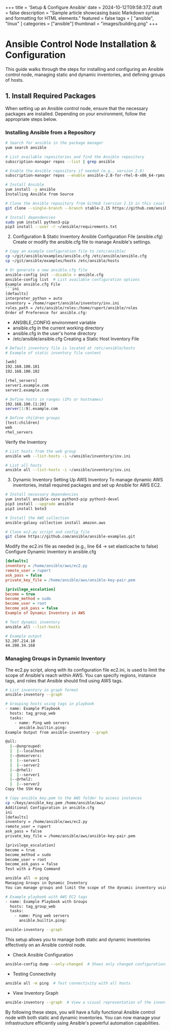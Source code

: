 +++
title = 'Setup & Configure Ansible'
date = 2024-10-12T09:58:37Z
draft = false
description = "Sample article showcasing basic Markdown syntax and formatting for HTML elements."
featured = false
tags = [
    "ansible",
    "linux"
]
categories = ["ansible"]
thumbnail = "images/building.png"
+++
# Ansible Control Node Installation & Configuration

This guide walks through the steps for installing and configuring an Ansible control node, managing static and dynamic inventories, and defining groups of hosts.

## 1. Install Required Packages

When setting up an Ansible control node, ensure that the necessary packages are installed. Depending on your environment, follow the appropriate steps below.

### Installing Ansible from a Repository
```bash
# Search for ansible in the package manager
yum search ansible 

# List available repositories and find the Ansible repository
subscription-manager repos --list | grep ansible

# Enable the Ansible repository if needed (e.g., version 2.8)
subscription-manager repos --enable ansible-2.8-for-rhel-8-x86_64-rpms

# Install Ansible
yum install -y ansible
Installing Ansible from Source
```
```bash
# Clone the Ansible repository from GitHub (version 2.15 in this case)
git clone --single-branch --branch stable-2.15 https://github.com/ansible/ansible.git ansible

# Install dependencies
sudo yum install python3-pip
pip3 install --user -r ~/ansible/requirements.txt
```
2. Configuration & Static Inventory
Ansible Configuration File (ansible.cfg)
Create or modify the ansible.cfg file to manage Ansible's settings.

```bash
# Copy an example configuration file to /etc/ansible/
cp ~/git/ansible/examples/ansible.cfg /etc/ansible/ansible.cfg 
cp ~/git/ansible/examples/hosts /etc/ansible/hosts

# Or generate a new ansible.cfg file
ansible-config init --disable > ansible.cfg 
ansible-config list  # List available configuration options
Example ansible.cfg File
```ini
[defaults]
interpreter_python = auto
inventory = /home/rupert/ansible/inventory/inv.ini
roles_path = /etc/ansible/roles:/home/rupert/ansible/roles
Order of Preference for ansible.cfg:
```
* ANSIBLE_CONFIG environment variable
* ansible.cfg in the current working directory
* ansible.cfg in the user's home directory
* /etc/ansible/ansible.cfg
Creating a Static Host Inventory File
```bash
# Default inventory file is located at /etc/ansible/hosts
# Example of static inventory file content

[web]
192.168.100.101
192.168.100.102

[rhel_servers]
server1.example.com
server2.example.com

# Define hosts in ranges (IPs or hostnames)
192.168.100.[1:20]
server[1:9].example.com

# Define children groups
[test:children]
web
rhel_servers
```

Verify the Inventory
```bash
# List hosts from the web group
ansible web --list-hosts -i ~/ansible/inventory/inv.ini

# List all hosts
ansible all --list-hosts -i ~/ansible/inventory/inv.ini
```
3. Dynamic Inventory
Setting Up AWS Inventory
To manage dynamic AWS inventories, install required packages and set up Ansible for AWS EC2.

```bash
# Install necessary dependencies
yum install ansible-core python3-pip python3-devel
pip3 install --upgrade ansible
pip3 install boto3

# Install the AWS collection
ansible-galaxy collection install amazon.aws

# Clone ec2.py script and config file
git clone https://github.com/ansible/ansible-examples.git
```
Modify the ec2.ini file as needed (e.g., line 64 -> set elasticache to false)
Configure Dynamic Inventory in ansible.cfg
```ini
[defaults]
inventory = /home/ansible/aws/ec2.py
remote_user = rupert
ask_pass = false
private_key_file = /home/ansible/aws/ansible-key-pair.pem

[privilege_escalation]
become = true
become_method = sudo
become_user = root
become_ask_pass = false
Example of Dynamic Inventory in AWS
```
```bash
# Test dynamic inventory
ansible all --list-hosts 

# Example output
52.207.214.10
44.208.34.168
```
### Managing Groups in Dynamic Inventory
The ec2.py script, along with its configuration file ec2.ini, is used to limit the scope of Ansible's reach within AWS. You can specify regions, instance tags, and roles that Ansible should find using AWS tags.

```bash
# List inventory in graph format
ansible-inventory --graph

# Grouping hosts using tags in playbook
- name: Example Playbook
  hosts: tag_group_web
  tasks:
    - name: Ping web servers
      ansible.builtin.ping:
Example Output from ansible-inventory --graph
```
```bash
@all:
  |--@ungrouped:
  |  |--localhost
  |--@vmservers:
  |  |--server1
  |  |--server2
  |--@rhel1:
  |  |--server1
  |--@rhel2:
  |  |--server2
Copy the SSH Key
```
```bash
# Copy ansible_key.pem to the AWS folder to access instances
cp ~/keys/ansible_key.pem /home/ansible/aws/
Additional Configuration in ansible.cfg
ini
[defaults]
inventory = /home/ansible/aws/ec2.py
remote_user = rupert
ask_pass = false
private_key_file = /home/ansible/aws/ansible-key-pair.pem

[privilege_escalation]
become = true
become_method = sudo
become_user = root
become_ask_pass = false
Test with a Ping Command
```
```bash
ansible all -m ping
Managing Groups in Dynamic Inventory
You can manage groups and limit the scope of the dynamic inventory using the ec2.py script. Modify the ec2.ini file to specify the regions, instance tags, or roles.

```
```bash
# Example playbook with AWS EC2 tags
- name: Example Playbook with Groups
  hosts: tag_group_web
  tasks:
    - name: Ping web servers
      ansible.builtin.ping:

ansible-inventory --graph
```
This setup allows you to manage both static and dynamic inventories effectively on an Ansible control node.



* Check Ansible Configuration

```bash
ansible-config dump --only-changed  # Shows only changed configurations
```

* Testing Connectivity

```bash
ansible all -m ping  # Test connectivity with all hosts
```
* View Inventory Graph

```bash
ansible-inventory --graph  # View a visual representation of the inventory
```

By following these steps, you will have a fully functional Ansible control node with both static and dynamic inventories. You can now manage your infrastructure efficiently using Ansible's powerful automation capabilities.